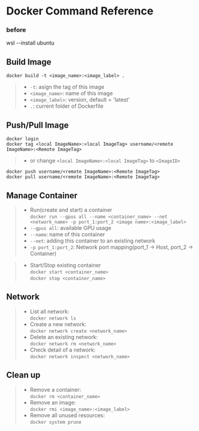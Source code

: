 # Docker Command Reference

### before
wsl --install ubuntu

## Build Image
`docker build -t <image_name>:<image_label> .` 
</br>
>- `-t`: asign the tag of this image
>- `<image_name>`: name of this image
>- `<image_label>`: version, default = 'latest'
>- `.`: current folder of Dockerfile

## Push/Pull Image
`docker login` </br>
`docker tag <local ImageName>:<local ImageTag> username/<remote ImageName>:<Remote ImageTag>` </br>
>- or change `<local ImageName>:<local ImageTag>` to `<ImageID>` </br>

`docker push username/<remote ImageName>:<Remote ImageTag>` </br>
`docker pull username/<remote ImageName>:<Remote ImageTag>`

## Manage Container
>- Run(create and start) a container </br>
`docker run --gpus all --name <container_name> --net <network_name> -p port_1:port_2 <image name>:<image_label>`
>- `--gpus all`: available GPU usage
>- `--name`: name of this container
>- `--net`: adding this container to an existing network
>- `-p port_1:port_2`: Network port mapping(port_1 -> Host, port_2 -> Container)

>- Start/Stop existing container </br>
`docker start <container_name>` </br>
`docker stop <container_name>`

## Network
>- List all network: </br>
`docker network ls` </br>
>- Create a new network: </br>
`docker network create <network_name>` </br>
>- Delete an existing network: </br>
`docker network rm <network_name>` </br>
>- Check detail of a network: </br>
`docker network inspect <network_name>` </br>

## Clean up
>- Remove a container: </br>
`docker rm <container_name>`
>- Remove an image: </br>
`docker rmi <image_name>:<image_label>`
>- Remove all unused resources: </br>
`docker system prune`
